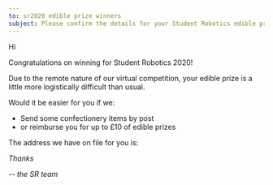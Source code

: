 ```yaml
---
to: sr2020 edible prize winners
subject: Please confirm the details for your Student Robotics edible prize
---
```


Hi

Congratulations on winning <Award name> for Student Robotics 2020!

Due to the remote nature of our virtual competition, your edible prize is a little more logistically difficult than usual.

Would it be easier for you if we:

- Send some confectionery items by post
- or reimburse you for up to £10 of edible prizes

The address we have on file for you is:

<address>

Thanks

-- the SR team
